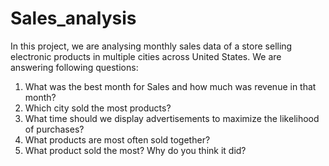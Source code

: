 # Sales_analysis

In this project, we are analysing monthly sales data of a store selling electronic products in multiple cities across United States.
We are answering following questions:

1. What was the best month for Sales and how much was revenue in that month?
2. Which city sold the most products?
3. What time should we display advertisements to maximize the likelihood of purchases?
4. What products are most often sold together?
5. What product sold the most? Why do you think it did?
